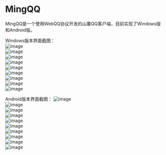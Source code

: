 MingQQ
======
MingQQ是一个使用WebQQ协议开发的山寨QQ客户端，目前实现了Windows版和Android版。<br>

Windows版本界面截图：<br>
![image](https://github.com/zym2014/MingQQ/blob/master/Windows/%E7%95%8C%E9%9D%A2%E6%88%AA%E5%9B%BE/%E7%99%BB%E5%BD%95%E7%AA%97%E5%8F%A3.png)<br>
![image](https://github.com/zym2014/MingQQ/blob/master/Windows/%E7%95%8C%E9%9D%A2%E6%88%AA%E5%9B%BE/%E7%99%BB%E5%BD%95%E5%8A%A8%E7%94%BB%E7%AA%97%E5%8F%A3.png)<br>
![image](https://github.com/zym2014/MingQQ/blob/master/Windows/%E7%95%8C%E9%9D%A2%E6%88%AA%E5%9B%BE/%E9%AA%8C%E8%AF%81%E7%A0%81%E7%AA%97%E5%8F%A3.png)<br>
![image](https://github.com/zym2014/MingQQ/blob/master/Windows/%E7%95%8C%E9%9D%A2%E6%88%AA%E5%9B%BE/%E5%A5%BD%E5%8F%8B%E5%88%97%E8%A1%A8.png)<br>
![image](https://github.com/zym2014/MingQQ/blob/master/Windows/%E7%95%8C%E9%9D%A2%E6%88%AA%E5%9B%BE/%E7%BE%A4%E5%88%97%E8%A1%A8.png)<br>
![image](https://github.com/zym2014/MingQQ/blob/master/Windows/%E7%95%8C%E9%9D%A2%E6%88%AA%E5%9B%BE/%E6%9C%80%E8%BF%91%E8%81%94%E7%B3%BB%E4%BA%BA%E5%88%97%E8%A1%A8.png)<br>
![image](https://github.com/zym2014/MingQQ/blob/master/Windows/%E7%95%8C%E9%9D%A2%E6%88%AA%E5%9B%BE/%E5%A5%BD%E5%8F%8B%E8%81%8A%E5%A4%A9%E7%AA%97%E5%8F%A3.png)<br>
![image](https://github.com/zym2014/MingQQ/blob/master/Windows/%E7%95%8C%E9%9D%A2%E6%88%AA%E5%9B%BE/%E7%BE%A4%E8%81%8A%E5%A4%A9%E7%AA%97%E5%8F%A3.png)<br>
![image](https://github.com/zym2014/MingQQ/blob/master/Windows/%E7%95%8C%E9%9D%A2%E6%88%AA%E5%9B%BE/%E6%89%98%E7%9B%98%E6%B6%88%E6%81%AF%E6%8F%90%E7%A4%BA%E7%AA%97%E5%8F%A3.png)<br>

Android版本界面截图：
![image](https://github.com/zym2014/MingQQ/blob/master/Android/%E7%95%8C%E9%9D%A2%E6%88%AA%E5%9B%BE/%E6%AC%A2%E8%BF%8E%E7%95%8C%E9%9D%A2.png)<br>
![image](https://github.com/zym2014/MingQQ/blob/master/Android/%E7%95%8C%E9%9D%A2%E6%88%AA%E5%9B%BE/%E7%99%BB%E5%BD%95%E7%95%8C%E9%9D%A2.png)<br>
![image](https://github.com/zym2014/MingQQ/blob/master/Android/%E7%95%8C%E9%9D%A2%E6%88%AA%E5%9B%BE/%E9%AA%8C%E8%AF%81%E7%A0%81%E7%95%8C%E9%9D%A2.png)<br>
![image](https://github.com/zym2014/MingQQ/blob/master/Android/%E7%95%8C%E9%9D%A2%E6%88%AA%E5%9B%BE/%E6%B6%88%E6%81%AF%E5%88%97%E8%A1%A8%E7%95%8C%E9%9D%A2.png)<br>
![image](https://github.com/zym2014/MingQQ/blob/master/Android/%E7%95%8C%E9%9D%A2%E6%88%AA%E5%9B%BE/%E8%81%94%E7%B3%BB%E4%BA%BA%E7%95%8C%E9%9D%A2.png)<br>
![image](https://github.com/zym2014/MingQQ/blob/master/Android/%E7%95%8C%E9%9D%A2%E6%88%AA%E5%9B%BE/%E5%8A%A8%E6%80%81%E7%95%8C%E9%9D%A2.png)<br>
![image](https://github.com/zym2014/MingQQ/blob/master/Android/%E7%95%8C%E9%9D%A2%E6%88%AA%E5%9B%BE/%E8%AE%BE%E7%BD%AE%E7%95%8C%E9%9D%A2.png)<br>
![image](https://github.com/zym2014/MingQQ/blob/master/Android/%E7%95%8C%E9%9D%A2%E6%88%AA%E5%9B%BE/%E7%BE%A4%E7%95%8C%E9%9D%A2.png)<br>
![image](https://github.com/zym2014/MingQQ/blob/master/Android/%E7%95%8C%E9%9D%A2%E6%88%AA%E5%9B%BE/%E8%81%8A%E5%A4%A9%E7%95%8C%E9%9D%A2.png)<br>
![image](https://github.com/zym2014/MingQQ/blob/master/Android/%E7%95%8C%E9%9D%A2%E6%88%AA%E5%9B%BE/%E9%80%89%E6%8B%A9%E8%A1%A8%E6%83%85.png)<br>
